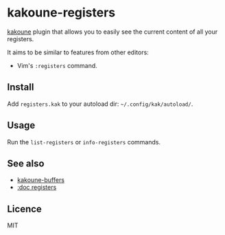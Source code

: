 # kakoune-registers

[kakoune](http://kakoune.org) plugin that allows you to easily see the current content of all your registers.

It aims to be similar to features from other editors:

- Vim's `:registers` command.

## Install

Add `registers.kak` to your autoload dir: `~/.config/kak/autoload/`.

## Usage

Run the `list-registers` or `info-registers` commands.

## See also

- [kakoune-buffers](https://github.com/Delapouite/kakoune-buffers)
- [:doc registers](https://github.com/mawww/kakoune/blob/master/doc/manpages/registers.asciidoc)

## Licence

MIT
